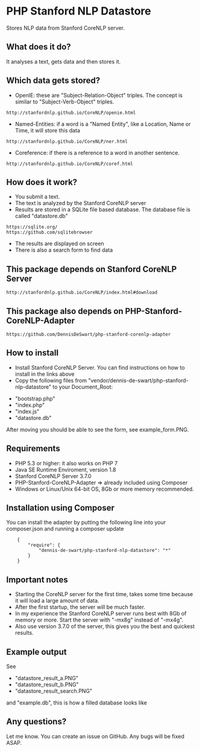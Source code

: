 
# PHP Stanford NLP Datastore

Stores NLP data from Stanford CoreNLP server.


## What does it do?
It analyses a text, gets data and then stores it.


## Which data gets stored?
- OpenIE: these are "Subject-Relation-Object" triples. The concept is similar to "Subject-Verb-Object" triples.
```
http://stanfordnlp.github.io/CoreNLP/openie.html
```
- Named-Entities: if a word is a "Named Entity", like a Location, Name or Time, it will store this data
```
http://stanfordnlp.github.io/CoreNLP/ner.html
```
- Coreference: if there is a reference to a word in another sentence.
```
http://stanfordnlp.github.io/CoreNLP/coref.html
```


## How does it work?

- You submit a text.
- The text is analyzed by the Stanford CoreNLP server
- Results are stored in a SQLite file based database. The database file is called "datastore.db"
```
https://sqlite.org/
https://github.com/sqlitebrowser
```
- The results are displayed on screen
- There is also a search form to find data


## This package depends on Stanford CoreNLP Server

```
http://stanfordnlp.github.io/CoreNLP/index.html#download
```

## This package also depends on PHP-Stanford-CoreNLP-Adapter

```
https://github.com/DennisDeSwart/php-stanford-corenlp-adapter
```


## How to install

- Install Stanford CoreNLP Server. You can find instructions on how to install in the links above
- Copy the following files from "vendor/dennis-de-swart/php-stanford-nlp-datastore" to your Document_Root:
* "bootstrap.php"
* "index.php"
* "index.js"
* "datastore.db"

After moving you should be able to see the form, see example_form.PNG.


## Requirements
- PHP 5.3 or higher: it also works on PHP 7
- Java SE Runtime Enviroment, version 1.8
- Stanford CoreNLP Server 3.7.0
- PHP-Stanford-CoreNLP-Adapter => already included using Composer
- Windows or Linux/Unix 64-bit OS, 8Gb or more memory recommended.


## Installation using Composer 

You can install the adapter by putting the following line into your composer.json and running a composer update

```
    {
        "require": {
            "dennis-de-swart/php-stanford-nlp-datastore": "*"
        }
    }
```


## Important notes

- Starting the CoreNLP server for the first time, takes some time because it will load a large amount of data.
- After the first startup, the server will be much faster.
- In my experience the Stanford CoreNLP server runs best with 8Gb of memory or more. Start the server with "-mx8g" instead of "-mx4g". 
- Also use version 3.7.0 of the server, this gives you the best and quickest results.


## Example output

See 
- "datastore_result_a.PNG"
- "datastore_result_b.PNG"
- "datastore_result_search.PNG"

and "example.db", this is how a filled database looks like

## Any questions?

Let me know. You can create an issue on GitHub. Any bugs will be fixed ASAP.



